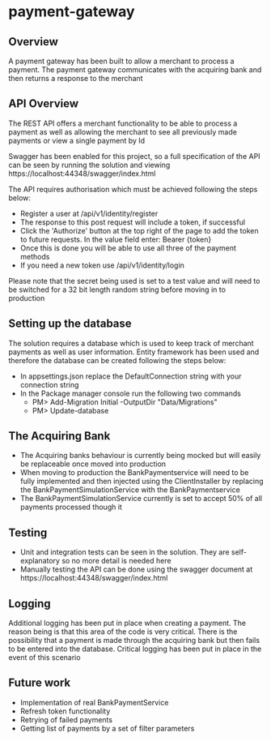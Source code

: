 # payment-gateway

## Overview

A payment gateway has been built to allow a merchant to process a payment. The payment gateway communicates with the acquiring bank and then returns a response to the merchant 

## API Overview

The REST API offers a merchant functionality to be able to process a payment as well as allowing the merchant to see all previously made payments or view a single payment by Id

Swagger has been enabled for this project, so a full specification of the API can be seen by running the solution and viewing https://localhost:44348/swagger/index.html 

The API requires authorisation which must be achieved following the steps below:

* Register a user at /api/v1/identity/register
* The response to this post request will include a token, if successful
* Click the 'Authorize' button at the top right of the page to add the token to future requests. In the value field enter: Bearer {token}
* Once this is done you will be able to use all three of the payment methods
* If you need a new token use /api/v1/identity/login

Please note that the secret being used is set to a test value and will need to be switched for a 32 bit length random string before moving in to production

## Setting up the database

The solution requires a database which is used to keep track of merchant payments as well as user information. Entity framework has been used and therefore the database can be created following the steps below:

* In appsettings.json replace the DefaultConnection string with your connection string
* In the Package manager console run the following two commands
  * PM> Add-Migration Initial -OutputDir "Data/Migrations"
  * PM> Update-database

## The Acquiring Bank

* The Acquiring banks behaviour is currently being mocked but will easily be replaceable once moved into production
* When moving to production the BankPaymentservice will need to be fully implemented and then injected using the ClientInstaller by replacing the BankPaymentSimulationService with the BankPaymentservice
* The BankPaymentSimulationService currently is set to accept 50% of all payments processed though it

## Testing

* Unit and integration tests can be seen in the solution. They are self-explanatory so no more detail is needed here
* Manually testing the API can be done using the swagger document at https://localhost:44348/swagger/index.html 

## Logging

Additional logging has been put in place when creating a payment. The reason being is that this area of the code is very critical. There is the possibility that a payment is made through the acquiring bank but then fails to be entered into the database. Critical logging has been put in place in the event of this scenario

## Future work

* Implementation of real BankPaymentService
* Refresh token functionality
* Retrying of failed payments
* Getting list of payments by a set of filter parameters
